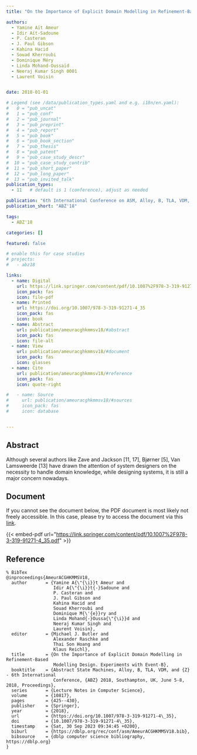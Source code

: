 ```yaml
---
title: "On the Importance of Explicit Domain Modelling in Refinement-Based Modelling Design. Experiments with Event-B"

authors:
  - Yamine Aït Ameur
  - Idir Aït-Sadoune
  - P. Casteran
  - J. Paul Gibson
  - Kahina Hacid
  - Souad Kherroubi
  - Dominique Méry
  - Linda Mohand-Oussaïd
  - Neeraj Kumar Singh 0001
  - Laurent Voisin


date: 2018-01-01

# Legend (see /data/publication_types.yaml and e.g. i18n/en.yaml): 
#   0 = "pub_uncat"
#   1 = "pub_conf"
#   2 = "pub_journal"
#   3 = "pub_preprint"
#   4 = "pub_report"
#   5 = "pub_book"
#   6 = "pub_book_section"
#   7 = "pub_thesis"
#   8 = "pub_patent"
#   9 = "pub_case_study_descr"
#  10 = "pub_case_study_contrib"
#  11 = "pub_short_paper"
#  12 = "pub_long_paper"
#  13 = "pub_invited_talk"
publication_types:
  - 11   # default is 1 (conference), adjust as needed

publication: "6th International Conference on ASM, Alloy, B, TLA, VDM, and Z (ABZ'18)"
publication_short: "ABZ'18"

tags:
  - ABZ'18

categories: []

featured: false

# enable this for case studies
# projects:
#   - abz18

links:
  - name: Digital
    url: https://link.springer.com/content/pdf/10.1007%2F978-3-319-91271-4_35.pdf
    icon_pack: fas
    icon: file-pdf
  - name: Printed
    url: https://doi.org/10.1007/978-3-319-91271-4_35
    icon_pack: fas
    icon: book
  - name: Abstract
    url: publication/ameuracghkmmsv18/#abstract
    icon_pack: fas
    icon: file-alt
  - name: View
    url: publication/ameuracghkmmsv18/#document
    icon_pack: fas
    icon: glasses
  - name: Cite
    url: publication/ameuracghkmmsv18/#reference
    icon_pack: fas
    icon: quote-right

#   - name: Source
#     url: publication/ameuracghkmmsv18/#sources
#     icon_pack: fas
#     icon: database


---
```


## Abstract

Although several authors like Zave and Jackson [11, 17], Bjørner [5], Van Lamsweerde [13] have drawn the attention of system designers on the necessity to handle domain knowledge, while designing systems, it is still a major concern nowadays.

## Document

If you cannot see the document below, the PDF document is most likely not freely accessible. In this case, please try to access the document via this <a href="https://link.springer.com/content/pdf/10.1007%2F978-3-319-91271-4_35.pdf">link</a>.

{{< embed-pdf url="https://link.springer.com/content/pdf/10.1007%2F978-3-319-91271-4_35.pdf" >}}

## Reference

```
% BibTex
@inproceedings{AmeurACGHKMMSV18,
  author       = {Yamine A{\"{\i}}t Ameur and
                  Idir A{\"{\i}}t{-}Sadoune and
                  P. Casteran and
                  J. Paul Gibson and
                  Kahina Hacid and
                  Souad Kherroubi and
                  Dominique M{\'{e}}ry and
                  Linda Mohand{-}Oussa{\"{\i}}d and
                  Neeraj Kumar Singh and
                  Laurent Voisin},
  editor       = {Michael J. Butler and
                  Alexander Raschke and
                  Thai Son Hoang and
                  Klaus Reichl},
  title        = {On the Importance of Explicit Domain Modelling in Refinement-Based
                  Modelling Design. Experiments with Event-B},
  booktitle    = {Abstract State Machines, Alloy, B, TLA, VDM, and {Z} - 6th International
                  Conference, {ABZ} 2018, Southampton, UK, June 5-8, 2018, Proceedings},
  series       = {Lecture Notes in Computer Science},
  volume       = {10817},
  pages        = {425--430},
  publisher    = {Springer},
  year         = {2018},
  url          = {https://doi.org/10.1007/978-3-319-91271-4\_35},
  doi          = {10.1007/978-3-319-91271-4\_35},
  timestamp    = {Sat, 30 Sep 2023 09:34:45 +0200},
  biburl       = {https://dblp.org/rec/conf/asm/AmeurACGHKMMSV18.bib},
  bibsource    = {dblp computer science bibliography, https://dblp.org}
}


```

<!-- # add information for case study papers (if available)
## Sources

- **Used formal method:**
  [ASM](/method/asm)
- **Resources and tools:**
  Asmeta

For more information, please contact the <a href ="mailto:silvia.bonfanti@unibg.it;arcaini@nii.ac.jp;angelo.gargantini@unibg.it;scandurra@unibg.it;elvinia.riccobene@unimi.it">authors</a>-->

